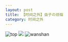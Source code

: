 ```yaml
---
layout: post
title: 【时间之外】虫子の烦恼
category: 时间之外
---
```

![top](http://s3s4mtyq6.hd-bkt.clouddn.com/img/top-220325-2.png)
![](http://s3s5etn4r.hd-bkt.clouddn.com/img/worry-220512-1.jpeg)
![wanshan](http://s3s4mtyq6.hd-bkt.clouddn.com/img/wanshan.png)
  




